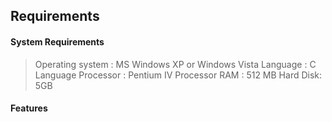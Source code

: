 ## Requirements

#### System Requirements
 >Operating system : MS Windows XP or Windows Vista
 >Language : C Language
 >Processor : Pentium IV Processor
 >RAM : 512 MB
 >Hard Disk: 5GB
 
 #### Features
 
